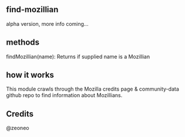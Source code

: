 find-mozillian
-------------------
alpha version, more info coming...

methods
--------------
findMozillian(name): Returns if supplied name is a Mozillian

how it works
---------------
This module crawls through the Mozilla credits page & community-data github repo to find information about Mozillians.

Credits
-----------
@zeoneo